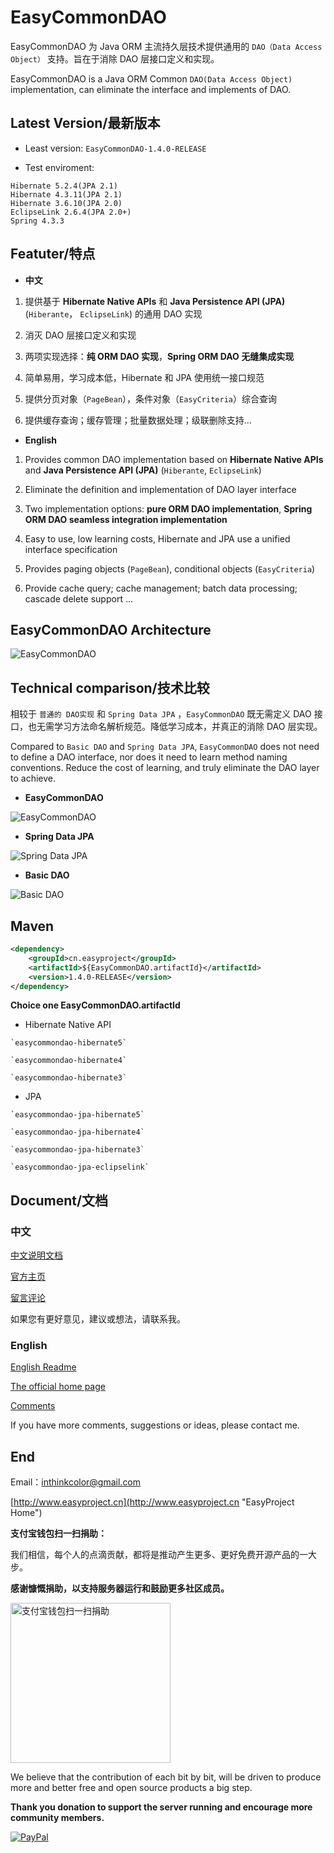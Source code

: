 # EasyCommonDAO

EasyCommonDAO 为 Java ORM 主流持久层技术提供通用的 `DAO（Data Access Object）` 支持。旨在于消除 DAO 层接口定义和实现。


EasyCommonDAO is a Java ORM Common `DAO(Data Access Object)` implementation, can eliminate the interface and implements of DAO.

## Latest Version/最新版本 

- Least version:  `EasyCommonDAO-1.4.0-RELEASE`

- Test enviroment: 

 ```
 Hibernate 5.2.4(JPA 2.1)
 Hibernate 4.3.11(JPA 2.1)
 Hibernate 3.6.10(JPA 2.0)
 EclipseLink 2.6.4(JPA 2.0+)
 Spring 4.3.3
 ```

## Featuter/特点

- **中文**

 1. 提供基于 **Hibernate Native APIs** 和 **Java Persistence API (JPA)** (`Hiberante`， `EclipseLink`) 的通用 DAO 实现
 
 2. 消灭 DAO 层接口定义和实现
 
 3. 两项实现选择：**纯 ORM DAO 实现**，**Spring ORM DAO 无缝集成实现**
 
 5. 简单易用，学习成本低，Hibernate 和 JPA 使用统一接口规范
 
 4. 提供分页对象（`PageBean`），条件对象（`EasyCriteria`）综合查询
 
 5. 提供缓存查询；缓存管理；批量数据处理；级联删除支持...


- **English**

 1. Provides common DAO implementation based on **Hibernate Native APIs** and **Java Persistence API (JPA)** (`Hiberante`, `EclipseLink`)
 
 2. Eliminate the definition and implementation of DAO layer interface
 
 3. Two implementation options: **pure ORM DAO implementation**, **Spring ORM DAO seamless integration implementation**
 
 4. Easy to use, low learning costs, Hibernate and JPA use a unified interface specification
 
 5. Provides paging objects (`PageBean`), conditional objects (`EasyCriteria`)
 
 6. Provide cache query; cache management; batch data processing; cascade delete support ...


## EasyCommonDAO Architecture


![EasyCommonDAO](doc/images/Architecture.png)



## Technical comparison/技术比较

相较于 `普通的 DAO实现` 和 `Spring Data JPA` ，`EasyCommonDAO` 既无需定义 DAO 接口，也无需学习方法命名解析规范。降低学习成本，并真正的消除 DAO 层实现。

Compared to `Basic DAO` and `Spring Data JPA`, `EasyCommonDAO` does not need to define a DAO interface, nor does it need to learn method naming conventions. Reduce the cost of learning, and truly eliminate the DAO layer to achieve.

- **EasyCommonDAO**

 ![EasyCommonDAO](doc/images/EasyCommonDAO.png)

- **Spring Data JPA**

 ![Spring Data JPA](doc/images/SpringDataJPA.png)
 
- **Basic DAO**

 ![Basic DAO](doc/images/BasicDAO.png)



## Maven

```XML
<dependency>
    <groupId>cn.easyproject</groupId>
    <artifactId>${EasyCommonDAO.artifactId}</artifactId>
    <version>1.4.0-RELEASE</version>
</dependency> 
```


**Choice one EasyCommonDAO.artifactId**

- Hibernate Native API

 ```
 `easycommondao-hibernate5`
 
 `easycommondao-hibernate4`
 
 `easycommondao-hibernate3`
 ```

- JPA

 ```
 `easycommondao-jpa-hibernate5`
 
 `easycommondao-jpa-hibernate4`
 
 `easycommondao-jpa-hibernate3`
 
 `easycommondao-jpa-eclipselink`
 ```



## Document/文档

### 中文

[中文说明文档](doc/readme_zh_CN.md)

[官方主页](http://www.easyproject.cn/easycommondao/zh-cn/index.jsp '官方主页')

[留言评论](http://www.easyproject.cn/easycommondao/zh-cn/index.jsp#donation '留言评论')

如果您有更好意见，建议或想法，请联系我。

### English

[English Readme](doc/readme_en.md)

[The official home page](http://www.easyproject.cn/easycommondao/en/index.jsp 'The official home page')

[Comments](http://www.easyproject.cn/easycommondao/en/index.jsp#donation 'Comments')

If you have more comments, suggestions or ideas, please contact me.

## End

Email：<inthinkcolor@gmail.com>

[http://www.easyproject.cn](http://www.easyproject.cn "EasyProject Home")


**支付宝钱包扫一扫捐助：**

我们相信，每个人的点滴贡献，都将是推动产生更多、更好免费开源产品的一大步。

**感谢慷慨捐助，以支持服务器运行和鼓励更多社区成员。**

<img alt="支付宝钱包扫一扫捐助" src="http://www.easyproject.cn/images/s.png"  title="支付宝钱包扫一扫捐助"  height="256" width="256"></img>



We believe that the contribution of each bit by bit, will be driven to produce more and better free and open source products a big step.

**Thank you donation to support the server running and encourage more community members.**

[![PayPal](http://www.easyproject.cn/images/paypaldonation5.jpg)](https://www.paypal.me/easyproject/10 "Make payments with PayPal - it's fast, free and secure!")

